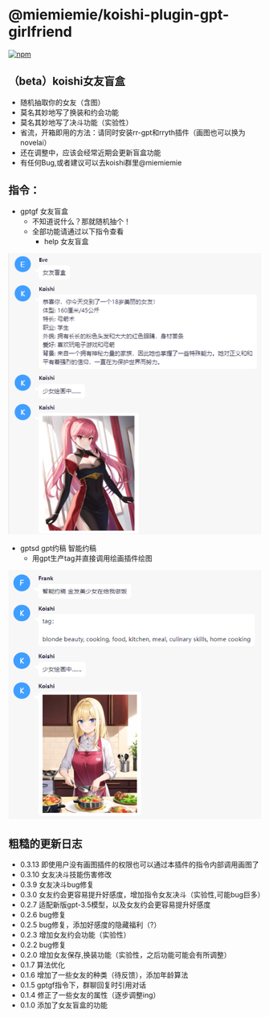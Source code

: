 # @miemiemie/koishi-plugin-gpt-girlfriend

[![npm](https://img.shields.io/npm/v/@miemiemie/koishi-plugin-gpt-girlfriend?style=flat-square)](https://www.npmjs.com/package/@miemiemie/koishi-plugin-gpt-girlfriend)

## （beta）koishi女友盲盒 
- 随机抽取你的女友（含图）
- 莫名其妙地写了换装和约会功能
- 莫名其妙地写了决斗功能（实验性）
- 省流，开箱即用的方法：请同时安装rr-gpt和rryth插件（画图也可以换为novelai）
- 还在调整中，应该会经常近期会更新盲盒功能
- 有任何Bug,或者建议可以去koishi群里@miemiemie
## 指令：
- gptgf 女友盲盒  
  - 不知道说什么？那就随机抽个！
  - 全部功能请通过以下指令查看
    - help 女友盲盒

![demo](https://raw.githubusercontent.com/MieMieMieeeee/koishi-gpt-girlfriend/main/img/demo.png)
- gptsd gpt约稿 智能约稿
  - 用gpt生产tag并直接调用绘画插件绘图

![demo](https://github.com/MieMieMieeeee/koishi-gpt-girlfriend/blob/main/img/demo_gptsd.png) 


## 粗糙的更新日志
- 0.3.13 即使用户没有画图插件的权限也可以通过本插件的指令内部调用画图了
- 0.3.10 女友决斗技能伤害修改
- 0.3.9 女友决斗bug修复
- 0.3.0 女友约会更容易提升好感度，增加指令女友决斗（实验性,可能bug巨多）
- 0.2.7 适配新版gpt-3.5模型，以及女友约会更容易提升好感度
- 0.2.6 bug修复
- 0.2.5 bug修复，添加好感度的隐藏福利（?）
- 0.2.3 增加女友约会功能（实验性）
- 0.2.2 bug修复
- 0.2.0 增加女友保存,换装功能（实验性，之后功能可能会有所调整）
- 0.1.7 算法优化
- 0.1.6 增加了一些女友的种类（待反馈），添加年龄算法
- 0.1.5 gptgf指令下，群聊回复时引用对话
- 0.1.4 修正了一些女友的属性（逐步调整ing）
- 0.1.0 添加了女友盲盒的功能






